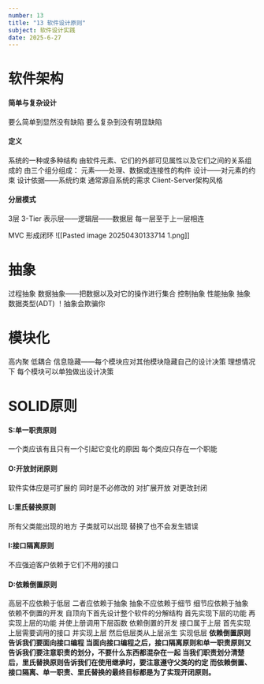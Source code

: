 ```yaml
---
number: 13
title: "13 软件设计原则"
subject: 软件设计实践
date: 2025-6-27
---
```

# 软件架构
#### 简单与复杂设计
要么简单到显然没有缺陷
要么复杂到没有明显缺陷
#### 定义
系统的一种或多种结构 由软件元素、它们的外部可见属性以及它们之间的关系组成的
由三个组分组成：
	元素——处理、数据或连接性的构件
	设计——对元素的约束
	设计依据——系统约束 通常源自系统的需求
Client-Server架构风格
#### 分层模式
3层  3-Tier
表示层——逻辑层——数据层
每一层至于上一层相连

MVC
形成闭环
![[Pasted image 20250430133714 1.png]]
# 抽象
过程抽象
数据抽象——把数据以及对它的操作进行集合
控制抽象
性能抽象
抽象数据类型(ADT)
！抽象会欺骗你
# 模块化
高内聚
低耦合
信息隐藏——每个模块应对其他模块隐藏自己的设计决策
理想情况下 每个模块可以单独做出设计决策
# SOLID原则
#### S:单一职责原则
一个类应该有且只有一个引起它变化的原因
每个类应只存在一个职能
#### O:开放封闭原则
软件实体应是可扩展的 同时是不必修改的
对扩展开放
对更改封闭
#### L:里氏替换原则
所有父类能出现的地方  子类就可以出现  替换了也不会发生错误
#### I:接口隔离原则
不应强迫客户依赖于它们不用的接口
#### D:依赖倒置原则
高层不应依赖于低层  二者应依赖于抽象
抽象不应依赖于细节  细节应依赖于抽象
依赖不倒置的开发
	自顶向下首先设计整个软件的分解结构
	首先实现下层的功能
	再实现上层的功能  并使上册调用下层函数
依赖倒置的开发
	接口属于上层
	首先实现上层需要调用的接口 并实现上层
	然后低层类从上层派生  实现低层
**依赖倒置原则告诉我们要面向接口编程
当面向接口编程之后，接口隔离原则和单一职责原则又告诉我们要注意职责的划分，不要什么东西都混杂在一起
当我们职责划分清楚后，里氏替换原则告诉我们在使用继承时，要注意遵守父类的约定
而依赖倒置、接口隔离、单一职责、里氏替换的最终目标都是为了实现开闭原则。**
